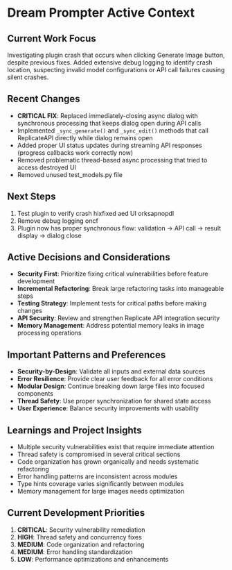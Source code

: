# Dream Prompter Active Context

## Current Work Focus
Investigating plugin crash that occurs when clicking Generate Image button, despite previous fixes. Added extensive debug logging to identify crash location, suspecting invalid model configurations or API call failures causing silent crashes.

## Recent Changes
- **CRITICAL FIX**: Replaced immediately-closing async dialog with synchronous processing that keeps dialog open during API calls
- Implemented `_sync_generate()` and `_sync_edit()` methods that call ReplicateAPI directly while dialog remains open
- Added proper UI status updates during streaming API responses (progress callbacks work correctly now)
- Removed problematic thread-based async processing that tried to access destroyed UI
- Removed unused test_models.py file

## Next Steps
1. Test plugin to verify crash hixfixed aed UI  orksapnopdI
2. Remove debug logging oncf
3. Plugin now has proper synchronous flow: validation → API call → result display → dialog close

## Active Decisions and Considerations
- **Security First**: Prioritize fixing critical vulnerabilities before feature development
- **Incremental Refactoring**: Break large refactoring tasks into manageable steps
- **Testing Strategy**: Implement tests for critical paths before making changes
- **API Security**: Review and strengthen Replicate API integration security
- **Memory Management**: Address potential memory leaks in image processing operations

## Important Patterns and Preferences
- **Security-by-Design**: Validate all inputs and external data sources
- **Error Resilience**: Provide clear user feedback for all error conditions
- **Modular Design**: Continue breaking down large files into focused components
- **Thread Safety**: Use proper synchronization for shared state access
- **User Experience**: Balance security improvements with usability

## Learnings and Project Insights
- Multiple security vulnerabilities exist that require immediate attention
- Thread safety is compromised in several critical sections
- Code organization has grown organically and needs systematic refactoring
- Error handling patterns are inconsistent across modules
- Type hints coverage varies significantly between modules
- Memory management for large images needs optimization

## Current Development Priorities
1. **CRITICAL**: Security vulnerability remediation
2. **HIGH**: Thread safety and concurrency fixes
3. **MEDIUM**: Code organization and refactoring
4. **MEDIUM**: Error handling standardization
5. **LOW**: Performance optimizations and enhancements
